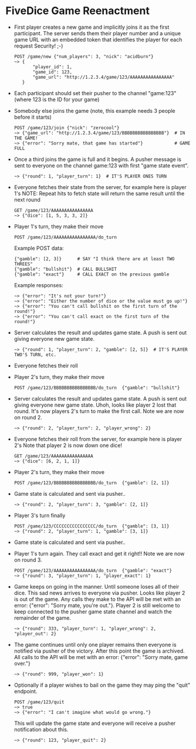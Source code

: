 # FiveDice Game Reenactment

- First player creates a new game and implicitly joins it as the first
  participant. The server sends them their player number and a unique game
  URL with an embedded token that identifies the player for each request
  Security! ;-)

      POST /game/new {"num_players": 3, "nick": "acidburn"}
      ~> {
             "player_id": 1,
             "game_id": 123,
             "game_url": "http://1.2.3.4/game/123/AAAAAAAAAAAAAAAA"
         }


- Each participant should set their pusher to the channel "game:123" (where
  123 is the ID for your game)


- Somebody else joins the game (note, this example needs 3 people before it
  starts)

      POST /game/123/join {"nick": "zerocool"}
      ~> {"game_url": "http://1.2.3.4/game/123/BBBBBBBBBBBBBBBB"}  # IN THE GAME!
      ~> {"error": "Sorry mate, that game has started"}            # GAME FULL


- Once a third joins the game is full and it begins. A pusher message is sent
  to everyone on the channel game:123 with first "game state event".

      ~> {"round": 1, "player_turn": 1}  # IT'S PLAYER ONES TURN


- Everyone fetches their state from the server, for example here is player 1's
  NOTE: Repeat hits to fetch state will return the same result until the next
  round

      GET /game/123/AAAAAAAAAAAAAAAA
      ~> {"dice": [1, 5, 3, 3, 2]}



- Player 1's turn, they make their move

      POST /game/123/AAAAAAAAAAAAAAAA/do_turn

  Example POST data:

      {"gamble": [2, 3]}      # SAY "I think there are at least TWO THREES"
      {"gamble": "bullshit"}  # CALL BULLSHIT
      {"gamble": "exact"}     # CALL EXACT on the previous gamble

  Example responses:

      ~> {"error": "It's not your turn!"}
      ~> {"error": "Either the number of dice or the value must go up!"}
      ~> {"error": "You can't call bullshit on the first turn of the round!"}
      ~> {"error": "You can't call exact on the first turn of the round!"}


- Server calculates the result and updates game state. A push is sent out
  giving everyone new game state.

      ~> {"round": 1, "player_turn": 2, "gamble": [2, 5]}  # IT'S PLAYER TWO'S TURN, etc.


- Everyone fetches their roll


- Player 2's turn, they make their move

      POST /game/123/BBBBBBBBBBBBBBBB/do_turn  {"gamble": "bullshit"}


- Server calculates the result and updates game state. A push is sent out
  giving everyone new game state. Uhoh, looks like player 2 lost that round.
  It's now players 2's turn to make the first call. Note we are now on
  round 2.

      ~> {"round": 2, "player_turn": 2, "player_wrong": 2}


- Everyone fetches their roll from the server, for example here is player 2's
  Note that player 2 is now down one dice!

      GET /game/123/AAAAAAAAAAAAAAAA
      ~> {"dice": [6, 2, 1, 1]}


- Player 2's turn, they make their move

      POST /game/123/BBBBBBBBBBBBBBBB/do_turn  {"gamble": [2, 1]}


- Game state is calculated and sent via pusher..

      ~> {"round": 2, "player_turn": 3, "gamble": [2, 1]}


- Player 3's turn finally

      POST /game/123/CCCCCCCCCCCCCCCC/do_turn  {"gamble": [3, 1]}
      ~> {"round": 2, "player_turn": 1, "gamble": [3, 1]}


- Game state is calculated and sent via pusher..


- Player 1's turn again. They call exact and get it right!! Note we are now
  on round 3.

      POST /game/123/AAAAAAAAAAAAAAAA/do_turn  {"gamble": "exact"}
      ~> {"round": 3, "player_turn": 1, "player_exact": 1}


- Game keeps on going in the manner. Until someone loses all of their dice.
  This sad news arrives to everyone via pusher. Looks like player 2 is out
  of the game. Any calls they make to the API will be
  met with an error: {"error": "Sorry mate, you're out."}. Player 2 is still
  welcome to keep connected to the pusher game state channel and watch the
  remainder of the game.

      ~> {"round": 333, "player_turn": 1, "player_wrong": 2, "player_out": 2}


- The game continues until only one player remains then everyone is notified
  via pusher of the victory. After this point the game is archived. All calls
  to the API will be met with an error: {"error": "Sorry mate, game over."}

      ~> {"round": 999, "player_won": 1}


- Optionally if a player wishes to bail on the game they may ping the "quit"
  endpoint.

      POST /game/123/quit
      ~> true
      ~> {"error": "I can't imagine what would go wrong."}

  This will update the game state and everyone will receive a pusher
  notification about this.

      ~> {"round": 123, "player_quit": 2}

